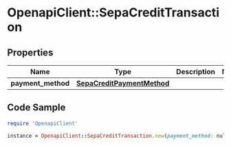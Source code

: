 # OpenapiClient::SepaCreditTransaction

## Properties

Name | Type | Description | Notes
------------ | ------------- | ------------- | -------------
**payment_method** | [**SepaCreditPaymentMethod**](SepaCreditPaymentMethod.md) |  | 

## Code Sample

```ruby
require 'OpenapiClient'

instance = OpenapiClient::SepaCreditTransaction.new(payment_method: null)
```


